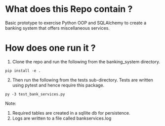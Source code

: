 # What does this Repo contain ?

Basic prototype to exercise Python OOP and SQLAlchemy to create a banking system that offers miscellaneous services.


# How does one run it ?

1. Clone the repo and run the following from the banking_system directory.

`pip install -e .`

2. Then run the following from the tests sub-directory. Tests are written using pytest and hence require this package.

 `py -3 test_bank_services.py`

Note: 
1. Required tables are created in a sqllite db for persistence.
2. Logs are written to a file called bankservices.log
